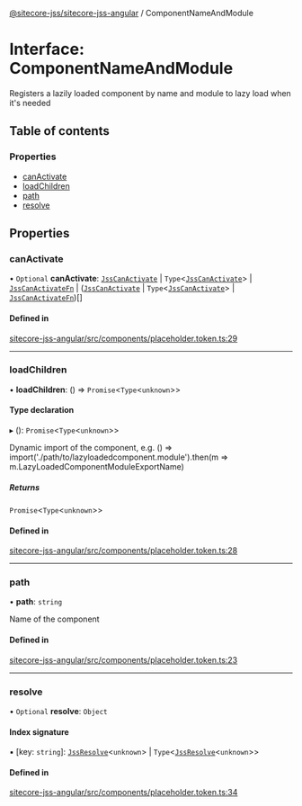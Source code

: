 [@sitecore-jss/sitecore-jss-angular](../README.md) / ComponentNameAndModule

# Interface: ComponentNameAndModule

Registers a lazily loaded component by name and module to lazy load when it's needed

## Table of contents

### Properties

- [canActivate](ComponentNameAndModule.md#canactivate)
- [loadChildren](ComponentNameAndModule.md#loadchildren)
- [path](ComponentNameAndModule.md#path)
- [resolve](ComponentNameAndModule.md#resolve)

## Properties

### canActivate

• `Optional` **canActivate**: [`JssCanActivate`](JssCanActivate.md) \| `Type`<[`JssCanActivate`](JssCanActivate.md)\> \| [`JssCanActivateFn`](JssCanActivateFn.md) \| ([`JssCanActivate`](JssCanActivate.md) \| `Type`<[`JssCanActivate`](JssCanActivate.md)\> \| [`JssCanActivateFn`](JssCanActivateFn.md))[]

#### Defined in

[sitecore-jss-angular/src/components/placeholder.token.ts:29](https://github.com/Sitecore/jss/blob/240fbaafc/packages/sitecore-jss-angular/src/components/placeholder.token.ts#L29)

___

### loadChildren

• **loadChildren**: () => `Promise`<`Type`<`unknown`\>\>

#### Type declaration

▸ (): `Promise`<`Type`<`unknown`\>\>

Dynamic import of the component,
e.g. () => import('./path/to/lazyloadedcomponent.module').then(m => m.LazyLoadedComponentModuleExportName)

##### Returns

`Promise`<`Type`<`unknown`\>\>

#### Defined in

[sitecore-jss-angular/src/components/placeholder.token.ts:28](https://github.com/Sitecore/jss/blob/240fbaafc/packages/sitecore-jss-angular/src/components/placeholder.token.ts#L28)

___

### path

• **path**: `string`

Name of the component

#### Defined in

[sitecore-jss-angular/src/components/placeholder.token.ts:23](https://github.com/Sitecore/jss/blob/240fbaafc/packages/sitecore-jss-angular/src/components/placeholder.token.ts#L23)

___

### resolve

• `Optional` **resolve**: `Object`

#### Index signature

▪ [key: `string`]: [`JssResolve`](JssResolve.md)<`unknown`\> \| `Type`<[`JssResolve`](JssResolve.md)<`unknown`\>\>

#### Defined in

[sitecore-jss-angular/src/components/placeholder.token.ts:34](https://github.com/Sitecore/jss/blob/240fbaafc/packages/sitecore-jss-angular/src/components/placeholder.token.ts#L34)
